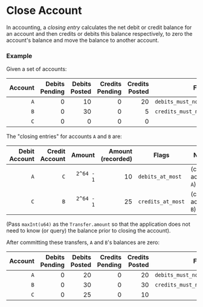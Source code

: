 # Close Account

In accounting, a _closing entry_ calculates the net debit or credit balance for an account and then
credits or debits this balance respectively, to zero the account's balance and move the balance to
another account.

### Example

Given a set of accounts:

| Account | Debits Pending | Debits Posted | Credits Pending | Credits Posted | Flags                            |
| ------: | -------------: | ------------: | --------------: | -------------: | -------------------------------- |
|     `A` |              0 |            10 |               0 |             20 | `debits_must_not_exceed_credits` |
|     `B` |              0 |            30 |               0 |              5 | `credits_must_not_exceed_debits` |
|     `C` |              0 |             0 |               0 |              0 |                                  |

The "closing entries" for accounts `A` and `B` are:

| Debit Account   | Credit Account | Amount     | Amount (recorded) | Flags             | Notes               |
| --------------: | -------------: | ---------: | ----------------: | ----------------- | ------------------- |
|             `A` |            `C` | `2^64 - 1` |                10 | `debits_at_most`  | (close account `A`) |
|             `C` |            `B` | `2^64 - 1` |                25 | `credits_at_most` | (close account `B`) |

(Pass `maxInt(u64)` as the `Transfer.amount` so that the application does not need to know (or query) the balance prior to closing the account).

After committing these transfers, `A` and `B`'s balances are zero:

| Account | Debits Pending | Debits Posted | Credits Pending | Credits Posted | Flags                            |
| ------: | -------------: | ------------: | --------------: | -------------: | -------------------------------- |
|     `A` |              0 |            20 |               0 |             20 | `debits_must_not_exceed_credits` |
|     `B` |              0 |            30 |               0 |             30 | `credits_must_not_exceed_debits` |
|     `C` |              0 |            25 |               0 |             10 |                                  |
